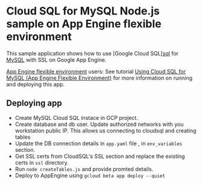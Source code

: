 # Cloud SQL for MySQL Node.js sample on App Engine flexible environment

This sample application shows how to use [Google Cloud SQL[[sql] for [MySQL][mysql] with SSL
on Google App Engine.



[App Engine flexible environment][appengine-flex] users: See tutorial [Using Cloud SQL for MySQL (App Engine Flexible Environment)][flex-tutorial] for more information on running and deploying this app.

[sql]: https://cloud.google.com/sql/
[mysql]: https://www.mysql.com/downloads/
[appengine-flex]: https://cloud.google.com/appengine/docs/flexible/nodejs
[appengine-std]: https://cloud.google.com/appengine/docs/standard/nodejs
[flex-tutorial]: https://cloud.google.com/appengine/docs/flexible/nodejs/using-cloud-sql
[std-tutorial]: https://cloud.google.com/appengine/docs/standard/nodejs/using-cloud-sql



## Deploying app

-  Create MySQL Cloud SQL instace in GCP project.
-  Create database and db user. Update authorized networks with you workstation public IP. This allows us connecting to cloudsql and creating tables
-  Update the DB connection details in `app.yaml` file , in `env_variables` section.
-  Get SSL certs from CloudSQL's SSL section and replace the existing certs in `ssl` directory.
-  Run `node createTables.js` and provide promted details.
-  Deploy to AppEngine using `gcloud beta app deploy --quiet`
